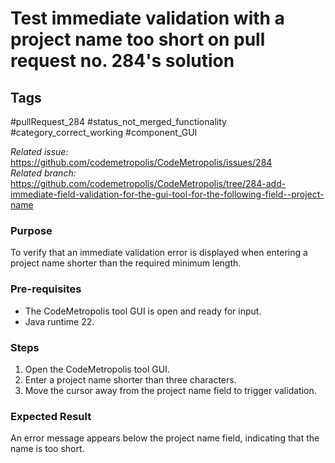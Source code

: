 # Test immediate validation with a project name too short on pull request no. 284's solution 

## Tags
#pullRequest_284 #status_not_merged_functionality #category_correct_working #component_GUI 

_Related issue:_ https://github.com/codemetropolis/CodeMetropolis/issues/284 <br>
_Related branch:_ https://github.com/codemetropolis/CodeMetropolis/tree/284-add-immediate-field-validation-for-the-gui-tool-for-the-following-field--project-name

### Purpose
To verify that an immediate validation error is displayed when entering a project name shorter than the required minimum length.

### Pre-requisites
- The CodeMetropolis tool GUI is open and ready for input.
- Java runtime 22.

### Steps
1. Open the CodeMetropolis tool GUI.
2. Enter a project name shorter than three characters.
3. Move the cursor away from the project name field to trigger validation.

### Expected Result
An error message appears below the project name field, indicating that the name is too short.
